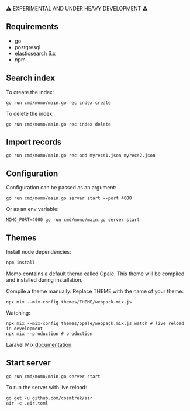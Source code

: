 :warning: EXPERIMENTAL AND UNDER HEAVY DEVELOPMENT :warning:

## Requirements

* go
* postgresql
* elasticsearch 6.x
* npm

## Search index

To create the index:

```
go run cmd/momo/main.go rec index create
```

To delete the index:

```
go run cmd/momo/main.go rec index delete
```

## Import records

```
go run cmd/momo/main.go rec add myrecs1.json myrecs2.json
```

## Configuration

Configuration can be passed as an argument:

```
go run cmd/momo/main.go server start --port 4000
```

Or as an env variable:

```
MOMO_PORT=4000 go run cmd/momo/main.go server start
```

## Themes

Install node dependencies:

```bash
npm install
```

Momo contains a default theme called Opale. This theme will be compiled and installed during installation.

Compile a theme manually. Replace THEME with the name of your theme:

```
npx mix --mix-config themes/THEME/webpack.mix.js
```

Watching:

```
npx mix --mix-config themes/opale/webpack.mix.js watch # live reload in development
npx mix --production # production
```

Laravel Mix [documentation](https://laravel.com/docs/8.x).

## Start server

```
go run cmd/momo/main.go server start
```

To run the server with live reload:

```
go get -u github.com/cosmtrek/air
air -c .air.toml
```
